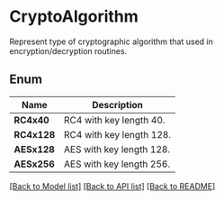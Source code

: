 ﻿
# CryptoAlgorithm
Represent type of cryptographic algorithm that used in encryption/decryption
routines.

## Enum
 Name | Description
------------ | ------------
**RC4x40** | RC4 with key length 40.
**RC4x128** | RC4 with key length 128.
**AESx128** | AES with key length 128.
**AESx256** | AES with key length 256.


[[Back to Model list]](../README.md#documentation-for-models) [[Back to API list]](../README.md#documentation-for-api-endpoints) [[Back to README]](../README.md)


